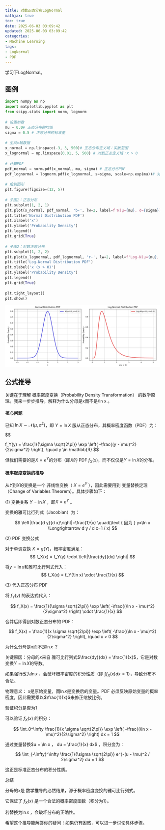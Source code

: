 ```yaml
---
title: 对数正态分布LogNormal
mathjax: true
toc: true
date: 2025-06-03 03:09:42
updated: 2025-06-03 03:09:42
categories:
- Machine Learning
tags:
- LogNormal
- PDF
---
```

学习下LogNormal。

<!--more-->

## 图例

```python
import numpy as np
import matplotlib.pyplot as plt
from scipy.stats import norm, lognorm

# 设置参数
mu = 0.0# 正态分布的均值
sigma = 0.5 # 正态分布的标准差

# 生成x轴数据
x_normal = np.linspace(-3, 3, 500)# 正态分布定义域：实数范围
x_lognormal = np.linspace(0.01, 5, 500) # 对数正态定义域：x > 0

# 计算PDF
pdf_normal = norm.pdf(x_normal, mu, sigma) # 正态分布PDF
pdf_lognormal = lognorm.pdf(x_lognormal, s=sigma, scale=np.exp(mu))# 对数正态PDF

# 绘制图形
plt.figure(figsize=(12, 5))

# 子图1：正态分布
plt.subplot(1, 2, 1)
plt.plot(x_normal, pdf_normal, 'b-', lw=2, label=f'N(μ={mu}, σ={sigma})')
plt.title('Normal Distribution PDF')
plt.xlabel('x')
plt.ylabel('Probability Density')
plt.legend()
plt.grid(True)

# 子图2：对数正态分布
plt.subplot(1, 2, 2)
plt.plot(x_lognormal, pdf_lognormal, 'r-', lw=2, label=f'Log-N(μ={mu}, σ={sigma})')
plt.title('Log-Normal Distribution PDF')
plt.xlabel('x (x > 0)')
plt.ylabel('Probability Density')
plt.legend()
plt.grid(True)

plt.tight_layout()
plt.show()
```

![case](https://github.com/TransformersWsz/picx-images-hosting/raw/master/image.51ee7115w7.webp)


## 公式推导

关键在于理解 概率密度变换（Probability Density Transformation） 的数学原理。我来一步步推导，解释为什么分母是x而不是\ln x 。

#### 核心问题

已知 $\ln X \sim \mathcal{N}(\mu, \sigma^2)$，即 $Y = \ln X$ 服从正态分布，其概率密度函数（PDF）为：

$$

f_Y(y) = \frac{1}{\sigma \sqrt{2\pi}} \exp \left( -\frac{(y - \mu)^2}{2\sigma^2} \right), \quad y \in \mathbb{R}
$$

但我们需要的是$X = e^Y$的分布（即$X$的 PDF $f_X(x)$，而不仅仅是$Y = \ln X$的分布。

#### 概率密度变换的推导

从$Y$到$X$的变换是一个 非线性变换（ $X = e^Y$ ），因此需要用到 变量替换定理（Change of Variables Theorem）。具体步骤如下：

(1) 变换关系
 $Y = \ln X$ ，即$X = e^Y$ 。

变换的雅可比行列式（Jacobian）为：

$$
\left|\frac{d y}{d x}\right|=\frac{1}{x} \quad(\text { 因为 } y=\ln x \Longrightarrow d y / d x=1 / x)
$$

(2) PDF 变换公式

对于单调变换 $X = g(Y)$，概率密度满足：
$$
f_X(x) = f_Y(y) \cdot \left|\frac{dy}{dx} \right|
$$

将$y = \ln x$和雅可比行列式代入：
$$
f_X(x) = f_Y(\ln x) \cdot \frac{1}{x}
$$

(3) 代入正态分布 PDF

将 $f_Y(y)$ 的表达式代入：

$$
f_X(x) = \frac{1}{\sigma \sqrt{2\pi}} \exp \left( -\frac{(\ln x - \mu)^2}{2\sigma^2} \right) \cdot \frac{1}{x}
$$

合并后即得到对数正态分布的 PDF：

$$
f_X(x) = \frac{1}{x \sigma \sqrt{2\pi}} \exp \left( -\frac{(\ln x - \mu)^2}{2\sigma^2} \right), \quad x > 0
$$

为什么分母是$x$而不是$\ln x$ ？

关键原因：分母的$x$来自 雅可比行列式$\frac{dy}{dx} = \frac{1}{x}$，它是对数变换$Y = \ln X$的导数。

如果强行改为$\ln x$ ，会破坏概率密度的积分性质（即 $\int f_X(x) dx = 1$），导致分布不合法。

物理意义： $x$是原始变量，而$\ln x$是变换后的变量。PDF 必须反映原始变量的概率密度，因此需要乘以$\frac{1}{x}$来修正缩放比例。



验证积分是否为1

可以验证 $f_X(x)$ 的积分：

$$
\int_0^\infty \frac{1}{x \sigma \sqrt{2\pi}} \exp \left( -\frac{(\ln x - \mu)^2}{2\sigma^2} \right) dx = 1
$$

通过变量替换$u = \ln x ， du = \frac{1}{x} dx$ ，积分变为：

$$
\int_{-\infty}^\infty \frac{1}{\sigma \sqrt{2\pi}} e^{-(u - \mu)^2 / 2\sigma^2} du = 1
$$

这正是标准正态分布的积分性质。

总结

分母的x是 数学推导的必然结果，源于概率密度变换的雅可比行列式。

它保证了 $f_X(x)$ 是一个合法的概率密度函数（积分为1）。

若替换为$\ln x$ ，会破坏分布的正确性。

希望这个推导能解答你的疑问！如果仍有困惑，可以进一步讨论具体步骤。
